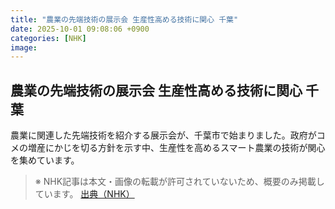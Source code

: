 ```yaml
---
title: "農業の先端技術の展示会 生産性高める技術に関心 千葉"
date: 2025-10-01 09:08:06 +0900
categories: [NHK]
image: 
---
```

## 農業の先端技術の展示会 生産性高める技術に関心 千葉

農業に関連した先端技術を紹介する展示会が、千葉市で始まりました。政府がコメの増産にかじを切る方針を示す中、生産性を高めるスマート農業の技術が関心を集めています。

> ※ NHK記事は本文・画像の転載が許可されていないため、概要のみ掲載しています。
[出典（NHK）](http://www3.nhk.or.jp/news/html/20251001/k10014937881000.html)

